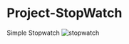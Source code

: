 # Project-StopWatch
Simple Stopwatch
![stopwatch](https://user-images.githubusercontent.com/99421433/168370473-d0f0faec-01f3-455b-810e-eaefda68118c.png)
